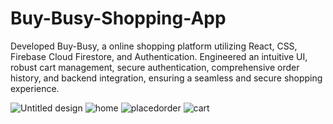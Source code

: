 # Buy-Busy-Shopping-App
Developed Buy-Busy, a online shopping platform utilizing React, CSS, Firebase Cloud Firestore, and Authentication. Engineered an intuitive UI, robust cart management, secure authentication, comprehensive order history, and backend integration, ensuring a seamless and secure shopping experience.

![Untitled design](https://github.com/Aditya-IIITD/Buy-Busy-Shopping-App/assets/58390543/8353c8de-9ff0-47ac-a1fc-df9f6add63da)
![home](https://github.com/Aditya-IIITD/Buy-Busy-Shopping-App/assets/58390543/fc15c1ff-290a-42d0-8219-de44e1549bf1)
![placedorder](https://github.com/Aditya-IIITD/Buy-Busy-Shopping-App/assets/58390543/ecfd2221-dd4c-4e15-9f5c-a789d6bcdf21)
![cart](https://github.com/Aditya-IIITD/Buy-Busy-Shopping-App/assets/58390543/cceaf8b0-da73-428d-9766-fd3cf444f39e)

